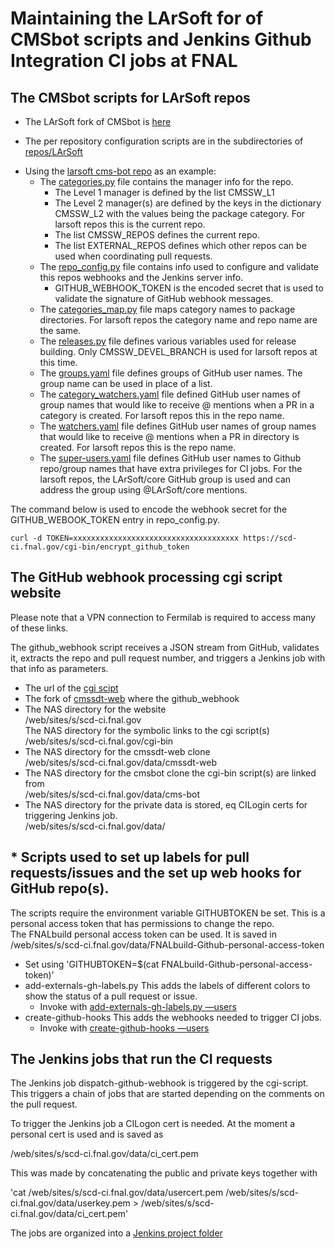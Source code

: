 # Maintaining the LArSoft for of CMSbot scripts and Jenkins Github Integration CI jobs at FNAL

## The CMSbot scripts for LArSoft repos

-   The LArSoft fork of CMSbot is [here](https://github.com/LArSoft/cms-bot)

<!-- -->

-   The per repository configuration scripts are in the subdirectories of [repos/LArSoft](https://github.com/LArSoft/cms-bot/tree/master/repos/LArSoft)

<!-- -->

-   Using the [larsoft cms-bot repo](https://github.com/LArSoft/cms-bot/tree/master/repos/LArSoft/larsoft) as an example:
    -   The [categories.py](https://github.com/LArSoft/cms-bot/blob/master/repos/LArSoft/larsoft/categories.py) file contains the manager info for the repo.
        -   The Level 1 manager is defined by the list CMSSW_L1
        -   The Level 2 manager(s) are defined by the keys in the dictionary CMSSW_L2 with the values being the package category. For larsoft repos this is the current repo.
        -   The list CMSSW_REPOS defines the current repo.
        -   The list EXTERNAL_REPOS defines which other repos can be used when coordinating pull requests.
    -   The [repo_config.py](https://github.com/LArSoft/cms-bot/blob/master/repos/LArSoft/larsoft/repo_config.py) file contains info used to configure and validate this repos webhooks and the Jenkins server info.
        -   GITHUB_WEBHOOK_TOKEN is the encoded secret that is used to validate the signature of GitHub webhook messages.
    -   The [categories_map.py](https://github.com/LArSoft/cms-bot/blob/master/repos/LArSoft/larsoft/categories_map.py) file maps category names to package directories. For larsoft repos the category name and repo name are the same.
    -   The [releases.py](https://github.com/LArSoft/cms-bot/blob/master/repos/LArSoft/larsoft/releases.py) file defines various variables used for release building. Only CMSSW_DEVEL_BRANCH is used for larsoft repos at this time.
    -   The [groups.yaml](https://github.com/LArSoft/cms-bot/blob/master/repos/LArSoft/larsoft/groups.yaml) file defines groups of GitHub user names. The group name can be used in place of a list.
    -   The [category_watchers.yaml](https://github.com/LArSoft/cms-bot/blob/master/repos/LArSoft/larsoft/category-watchers.yaml) file defined GitHub user names of group names that would like to receive @ mentions when a PR in a category is created. For larsoft repos this in the repo name.
    -   The [watchers.yaml](https://github.com/LArSoft/cms-bot/blob/master/repos/LArSoft/larsoft/watchers.yaml) file defines GitHub user names of group names that would like to receive @ mentions when a PR in directory is created. For larsoft repos this is the repo name.
    -   The [super-users.yaml](https://github.com/LArSoft/cms-bot/blob/master/repos/LArSoft/larsoft/super-users.yaml) file defines GitHub user names to Github repo/group names that have extra privileges for CI jobs. For the larsoft repos, the LArSoft/core GitHub group is used and can address the group using @LArSoft/core mentions.

The command below is used to encode the webhook secret for the GITHUB_WEBOOK_TOKEN entry in repo_config.py.

    curl -d TOKEN=xxxxxxxxxxxxxxxxxxxxxxxxxxxxxxxxxxxxx https://scd-ci.fnal.gov/cgi-bin/encrypt_github_token

## The GitHub webhook processing cgi script website

Please note that a VPN connection to Fermilab is required to access many of these links.

The github_webhook script receives a JSON stream from GitHub, validates it, extracts the repo and pull request number, and triggers a Jenkins job with that info as parameters.

-   The url of the [cgi scipt](https://scd.ci.fnal.gov/cgi-bin/github_webhook)
-   The fork of [cmssdt-web](https://github.com/gartung/cmssdt-web.git) where the github_webhook
-   The NAS directory for the website  
    /web/sites/s/scd-ci.fnal.gov  
    The NAS directory for the symbolic links to the cgi script(s)  
    /web/sites/s/scd-ci.fnal.gov/cgi-bin
-   The NAS directory for the cmssdt-web clone  
    /web/sites/s/scd-ci.fnal.gov/data/cmssdt-web
-   The NAS directory for the cmsbot clone the cgi-bin script(s) are linked from  
    /web/sites/s/scd-ci.fnal.gov/data/cms-bot
-   The NAS directory for the private data is stored, eq CILogin certs for triggering Jenkins job.  
    /web/sites/s/scd-ci.fnal.gov/data/

## \* Scripts used to set up labels for pull requests/issues and the set up web hooks for GitHub repo(s).

The scripts require the environment variable GITHUBTOKEN be set. This is a personal access token that has permissions to change the repo.  
The FNALbuild personal access token can be used. It is saved in /web/sites/s/scd-ci.fnal.gov/data/FNALbuild-Github-personal-access-token

-   Set using 'GITHUBTOKEN=$(cat FNALbuild-Github-personal-access-token)'
-   add-externals-gh-labels.py This adds the labels of different colors to show the status of a pull request or issue.
    -   Invoke with [add-externals-gh-labels.py —users](https://github.com/LArSoft/cms-bot/blob/master/add-externals-gh-labels.py)
-   create-github-hooks This adds the webhooks needed to trigger CI jobs.
    -   Invoke with [create-github-hooks —users](https://github.com/LArSoft/cms-bot/blob/master/create-github-hooks)

## The Jenkins jobs that run the CI requests

The Jenkins job dispatch-github-webhook is triggered by the cgi-script. This triggers a chain of jobs that are started depending on the comments on the pull request.

To trigger the Jenkins job a CILogon cert is needed. At the moment a personal cert is used and is saved as

/web/sites/s/scd-ci.fnal.gov/data/ci_cert.pem

This was made by concatenating the public and private keys together with

'cat /web/sites/s/scd-ci.fnal.gov/data/usercert.pem /web/sites/s/scd-ci.fnal.gov/data/userkey.pem \> /web/sites/s/scd-ci.fnal.gov/data/ci_cert.pem'

The jobs are organized into a [Jenkins project folder](https://buildmaster.fnal.gov/buildmaster/view/GitHub_Integration/job/GithubIntegration/)
